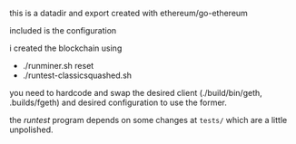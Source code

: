 
this is a datadir and export created with ethereum/go-ethereum

included is the configuration

i created the blockchain using 

- ./runminer.sh reset
- ./runtest-classicsquashed.sh

you need to hardcode and swap the desired client (./build/bin/geth, .builds/fgeth) and
desired configuration to use the former.

the _runtest_ program depends on some changes at `tests/` which are a little unpolished.


